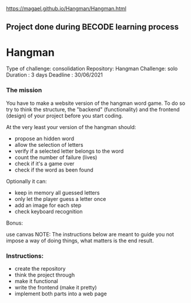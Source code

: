 https://magael.github.io/Hangman/Hangman.html

## Project done during BECODE learning process


# Hangman

Type of challenge: consolidation
Repository: Hangman
Challenge: solo
Duration : 3 days
Deadline : 30/06/2021

### The mission
You have to make a website version of the hangman word game. To do so try to think the structure, the "backend" (functionality) and the frontend (design) of your project before you start coding.

At the very least your version of the hangman should:

  - propose an hidden word
  - allow the selection of letters
  - verify if a selected letter belongs to the word
  - count the number of failure (lives)
  - check if it's a game over
  - check if the word as been found

Optionally it can:

  - keep in memory all guessed letters
  - only let the player guess a letter once
  - add an image for each step
  - check keyboard recognition

Bonus:

use canvas
NOTE: The instructions below are meant to guide you not impose a way of doing things, what matters is the end result.

### Instructions:

  - create the repository
  - think the project through
  - make it functional
  - write the frontend (make it pretty)
  - implement both parts into a web page
